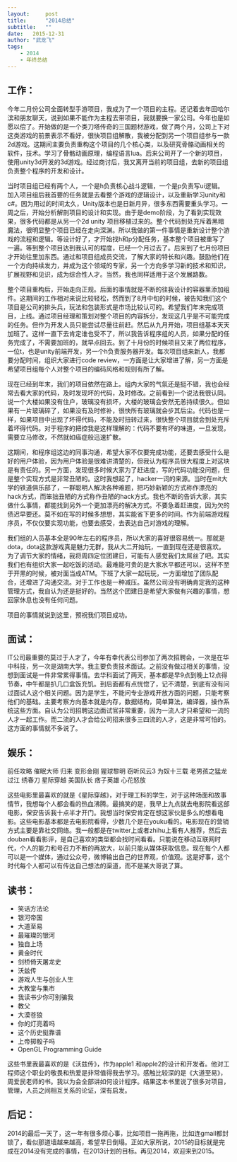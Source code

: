 ```yaml
---
layout:     post
title:      "2014总结"
subtitle:   "" 
date:   2015-12-31
author: "武龙飞"
tags:
    - 2014
    - 年终总结
---
```

## 工作：
今年二月份公司全面转型手游项目，我成为了一个项目的主程。还记着去年回哈尔滨和朋友聊天，说到如果不能作为主程去带项目，我就要换一家公司。今年也是如愿以偿了。开始做的是一个类刀塔传奇的三国题材游戏，做了两个月，公司上下对这类游戏的前景表示不看好，很快项目组解散，我被分配到另一个项目组参与一款2d游戏。这期间主要负责重构这个项目的几个核心类，以及研究骨骼动画相关的软件，技术。学习了骨骼动画原理，编程语言lua。后来公司开了一个新的项目，使用unity3d开发的3d游戏。经过商讨后，我又离开当前的项目组，去新的项目组负责整个程序的开发和设计。

当时项目组已经有两个人，一个是h负责核心战斗逻辑，一个是p负责写ui逻辑。加入项目组后我首要的任务就是去看整个游戏的逻辑设计，以及重新学习unity和c#。因为用过的时间太久，Unity版本也是日新月异，很多东西需要重头学习。一周之后，开始分析解剖项目的设计和实现。由于是demo阶段，为了看到实现效果，很多代码都是从另一个2d unity 项目移植过来的。整个代码到处充斥着黑暗魔法，很明显整个项目已经在走向深渊。所以我做的第一件事情是重新设计整个游戏的流程和逻辑。等设计好了，才开始找h和p分配任务，基本整个项目被重写了一遍。等到整个项目达到我认可的程度，已经一个月过去了。后来到了七月份项目才开始往里加东西。通过和项目组成员交流，了解大家的特长和兴趣。鼓励他们在一个方向持续发力，并成为这个领域的专家，另一个方向多学习新的技术和知识，扩展视野和见识，成为综合性人才。当然，我也同样适用于这个发展路数。


整个项目重构后，开始走向正规。后面的事情就是不断的往我设计的容器里添加组件。这期间的工作相对来说比较轻松，然而到了8月中旬的时候，被告知我们这个项目是公司的排头兵，玩法和包装形式是市场比较认可的。希望我们年末完成项目，上线。通过项目经理和策划对整个项目的内容拆分，发现这几乎是不可能完成的任务。但作为开发人员只能尝试尽量往前赶。然后从九月开始，项目组基本天天加班了。这样一直下去肯定谁也受不了，所以我告诉程序组的人员，如果分配的任务完成了，不需要加班的，就早点回去。到了十月份的时候项目又来了两位程序，一位t，也是unity前端开发，另一个h负责服务器开发。每次项目组来新人，我都要分配时间，组织大家进行code review，一方面是让大家增进了解，另一方面是希望项目组每个人对整个项目的编码风格和规则有所了解。

现在已经到年末，我们的项目依然在路上。组内大家的气氛还是挺不错，我也会经常去看大家的代码，及时发现坏的代码，及时修改。之前看到一个说法我很认同。说一个大楼如果没有住户，玻璃没有损坏，大楼的玻璃会安然无恙持续很久。但如果有一片玻璃碎了，如果没有及时修补，很快所有玻璃就会步其后尘。代码也是一样，如果项目中出现了坏得代码，不能及时扭转过来，很快整个项目就会到处充斥着坏得代码。对于程序的把控我是这样理解的：代码不要有坏的味道，一旦发现，需要立马修改，不然就如癌症般迅速扩散。

这期间，和程序组这边的同事沟通，希望大家不仅要完成功能，还要去感受什么是好的用户体验，因为用户体验是很难讲清楚的，但我认为程序员很大程度上对这块是有责任的。另一方面，发现很多时候大家为了赶进度，写的代码功能没问题，但是整个实现方式是非常丑陋的。这时我想起了，hacker一词的来源。当时在mit大学的铁道俱乐部了，一群聪明人解决各种难题，把巧妙新颖的方式称作漂亮的hack方式，而笨拙丑陋的方式称作丑陋的hack方式。我也不断的告诉大家，其实做什么事情，都能找到另外一个更加漂亮的解决方式。不要急着赶进度，因为欠的债迟早要还。莫不如在写的时候多想想，其实能省下更多的时间。作为前端游戏程序员，不仅仅要实现功能，也要去感受，去表达自己对游戏的理解。

我们组的人员基本全是90年左右的程序员，所以大家的喜好很容易统一。那就是dota，dota这款游戏真是魅力无群，我从大二开始玩，一直到现在还是很喜欢。为了调节大家的情绪，我将周四定位团建日，可能有人感觉我们太屌丝了吧。其实我们也有组织大家一起吃饭的活动。最难能可贵的是大家水平都还可以，这样不至于开黑的时候，被对面当成ATM。下班了大家一起玩玩，一方面增加了团队配合，还增进了沟通交流。对于工作也是一种减压。虽然公司没有明确肯定我的这种管理方式，我自认为还是挺好的。当然这个团建日是希望大家做有兴趣的事情，想回家休息也没有任何问题。


项目的事情就说到这里，预祝我们项目成功。

## 面试：
IT公司最重要的莫过于人才了，今年有幸代表公司参加了两次招聘会，一次是在华中科技，另一次是湖南大学。我主要负责技术面试。之前没有做过相关的事情，没想到面试是一件非常累得事情。去华科面试了两天，基本都是早9点到晚上12点得节奏，中午都是扒几口盒饭充饥。到后面都有点恍惚了，记不清楚，到底有没有问过面试人这个相关问题。因为是学生，不能问专业游戏开放方面的问题，只能考察他们的基础。主要考察方向基本就是内存，数据结构，简单算法，编译器，操作系统这些方面。自认为公司招聘这边面试官非常重要，因为一流人才只希望和一流的人才一起工作。而二流的人才会给公司招来很多三四流的人才，这是非常可怕的。这方面的事情就不多说了。
     
## 娱乐：
前任攻略
催眠大师
归来
变形金刚
猩球黎明
窃听风云3
为奴十三载
老男孩之猛龙过江
绣春刀
星际穿越
美国队长
痞子英雄
心花怒放


这些电影里最喜欢的就是《星际穿越》，对于理工科的学生，对于这种场面和故事情节，我想每个人都会看的热血沸腾。最搞笑的是，我早上九点就去电影院看这部电影，保安告诉我十点半才开门。我想当时保安肯定在想这家伙是多么的想看电影。这些电影基本都是去电影院看得，少数几个是在youku看的。电影现在的营销方式主要是靠社交网络。我一般都是在twitter上或者zhihu上看有人推荐，然后去douban看看影评，是自己喜欢的类型都会找时间看看。只能说在移动互联网时代，个人的能力和号召力不断的再放大，以前只能从媒体获取信息。现在每个人都可以是一个媒体，通过公众号，微博输出自己的世界观，价值观。这是好事，这个时代每个人都可以有传达自己想法的渠道，而不是某大哥说了算。

## 读书：

* 笑话方法论
* 银河帝国
* 大道至易
* 最璀璨的银河
* 独自上场
* 黄金时代
* 剑桥倚天屠龙史
* 沃兹传
* 游戏人生与创业人生
* 大教堂与集市
* 我读书少你可别骗我
* 教父
* 大漠苍狼
* 你的灯亮着吗
* 这个历史挺靠谱
* 上帝掷骰子吗
* OpenGL Programming Guide

这些书里我最喜欢的是《沃兹传》，作为apple1 和apple2的设计和开发者。他对工程师这个职业的敬畏和热爱是非常值得我去学习。感触比较深的是《大道至易》，周爱民老师的书。我以为会全部讲如何设计程序。结果这本书里说了很多对项目，管理，人员之间相互关系的论证，深有启发。

## 后记：
2014的最后一天了，这一年有很多烦心事，比如项目一拖再拖，比如连gmail都封锁了，看似那道墙越来越高，希望早日倒塌。正如大家所说，2015的目标就是完成在2014没有完成的事情，在2013计划的目标。再见2014，欢迎来到2015。